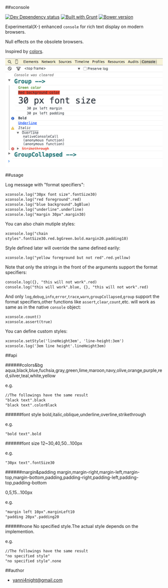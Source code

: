 ##xconsole

[![Dev Dependency status][david-dm-dev-image]][david-dm-dev-url] [![Built with Grunt][grunt-image]][grunt-url] [![Bower version][bower-image]][bower-url]

Experimental(X-) enhanced `console` for rich text display on modern browsers.

Null effects on the obsolete browsers.

Inspired by [colors](https://www.npmjs.com/package/colors).

![preivew](preview.jpg)

##usage

Log message with "format specifiers":

    
    xconsole.log("30px font size".fontSize30)
    xconsole.log("red foreground".red)
    xconsole.log("blue background".bgBlue)
    xconsole.log("underline".underline)
    xconsole.log("margin 30px".margin30)

You can also chain mutiple styles:

    
    xconsole.log("chain styles".fontSize30.red.bgGreen.bold.margin20.padding10)

Style defined later will override the same defined earily:

    
    xconsole.log("yellow foreground but not red".red.yellow)

Note that only the strings in the front of the arguments support the format specifiers:

    
    console.log({}, "this will not work".red)
    console.log("this will work".blue, {}, "this will not work".red)

And only `log`,`debug`,`info`,`error`,`trace`,`warn`,`groupCollapsed`,`group` support the format specifiers,other functions like `assert`,`clear`,`count`,etc. will work as same as in the native `console` object:

    
    xconsole.count()
    xconsole.assert(true)

You can define custom styles:

    
    xconsole.setStyle('lineHeight3em', 'line-height:3em')
    xconsole.log('3em line height'.lineHeight3em)

##api

######colors&bg
aqua,black,blue,fuchsia,gray,green,lime,maroon,navy,olive,orange,purple,red,silver,teal,white,yellow

e.g.
    
    //The followings have the same result
    "black text".black
    "black text".colorBlack

######font style
bold,italic,oblique,underline,overline,strikethrough

e.g.
    
    "bold text".bold

######font size
12~30,40,50...100px

e.g.
    
    "30px text".fontSize30

######margin&padding
margin,margin-right,margin-left,margin-top,margin-bottom,padding,padding-right,padding-left,padding-top,padding-bottom

0,5,15...100px

e.g.
    
    "margin left 10px".marginLeft10
    "padding 20px".padding20

######none
No specified style.The actual style depends on the implemention.

e.g.
    
    //The followings have the same result
    "no specified style"
    "no specified style".none


##author
 - <yanni4night@gmail.com>

[david-dm-dev-url]:https://david-dm.org/yanni4night/xconsole#info=devDependencies
[david-dm-dev-image]:https://david-dm.org/yanni4night/xconsole/dev-status.svg
[grunt-url]:http://gruntjs.com/
[grunt-image]: https://cdn.gruntjs.com/builtwith.png
[bower-url]:http://badge.fury.io/bo/xconsole
[bower-image]: https://badge.fury.io/bo/xconsole.svg